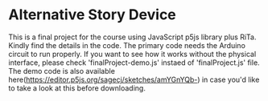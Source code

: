 # Alternative Story Device

This is a final project for the course using JavaScript p5js library plus RiTa. Kindly find the details in the code. The primary code needs the Arduino circuit to run properly. If you want to see how it works without the physical interface, please check 'finalProject-demo.js' instaed of 'finalProject.js' file. The demo code is also available here(https://editor.p5js.org/sagecj/sketches/amYGnYQb-) in case you'd like to take a look at this before downloading.
